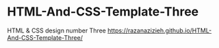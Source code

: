 # HTML-And-CSS-Template-Three
HTML &amp; CSS design number Three
https://razanazizieh.github.io/HTML-And-CSS-Template-Three/
